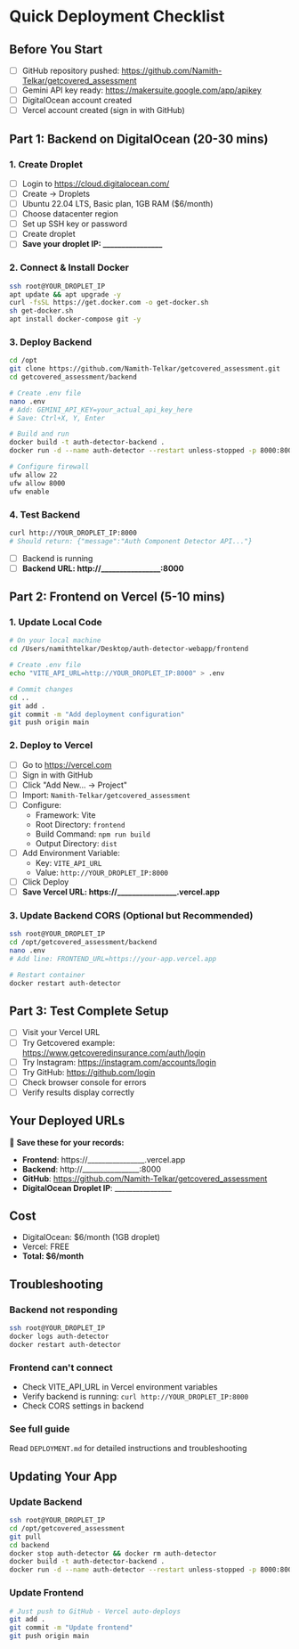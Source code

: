 # Quick Deployment Checklist

## Before You Start
- [ ] GitHub repository pushed: https://github.com/Namith-Telkar/getcovered_assessment
- [ ] Gemini API key ready: https://makersuite.google.com/app/apikey
- [ ] DigitalOcean account created
- [ ] Vercel account created (sign in with GitHub)

## Part 1: Backend on DigitalOcean (20-30 mins)

### 1. Create Droplet
- [ ] Login to https://cloud.digitalocean.com/
- [ ] Create → Droplets
- [ ] Ubuntu 22.04 LTS, Basic plan, 1GB RAM ($6/month)
- [ ] Choose datacenter region
- [ ] Set up SSH key or password
- [ ] Create droplet
- [ ] **Save your droplet IP: ________________**

### 2. Connect & Install Docker
```bash
ssh root@YOUR_DROPLET_IP
apt update && apt upgrade -y
curl -fsSL https://get.docker.com -o get-docker.sh
sh get-docker.sh
apt install docker-compose git -y
```

### 3. Deploy Backend
```bash
cd /opt
git clone https://github.com/Namith-Telkar/getcovered_assessment.git
cd getcovered_assessment/backend

# Create .env file
nano .env
# Add: GEMINI_API_KEY=your_actual_api_key_here
# Save: Ctrl+X, Y, Enter

# Build and run
docker build -t auth-detector-backend .
docker run -d --name auth-detector --restart unless-stopped -p 8000:8000 --env-file .env auth-detector-backend

# Configure firewall
ufw allow 22
ufw allow 8000
ufw enable
```

### 4. Test Backend
```bash
curl http://YOUR_DROPLET_IP:8000
# Should return: {"message":"Auth Component Detector API..."}
```

- [ ] Backend is running
- [ ] **Backend URL: http://________________:8000**

## Part 2: Frontend on Vercel (5-10 mins)

### 1. Update Local Code
```bash
# On your local machine
cd /Users/namithtelkar/Desktop/auth-detector-webapp/frontend

# Create .env file
echo "VITE_API_URL=http://YOUR_DROPLET_IP:8000" > .env

# Commit changes
cd ..
git add .
git commit -m "Add deployment configuration"
git push origin main
```

### 2. Deploy to Vercel
- [ ] Go to https://vercel.com
- [ ] Sign in with GitHub
- [ ] Click "Add New... → Project"
- [ ] Import: `Namith-Telkar/getcovered_assessment`
- [ ] Configure:
  - Framework: Vite
  - Root Directory: `frontend`
  - Build Command: `npm run build`
  - Output Directory: `dist`
- [ ] Add Environment Variable:
  - Key: `VITE_API_URL`
  - Value: `http://YOUR_DROPLET_IP:8000`
- [ ] Click Deploy
- [ ] **Save Vercel URL: https://________________.vercel.app**

### 3. Update Backend CORS (Optional but Recommended)
```bash
ssh root@YOUR_DROPLET_IP
cd /opt/getcovered_assessment/backend
nano .env
# Add line: FRONTEND_URL=https://your-app.vercel.app

# Restart container
docker restart auth-detector
```

## Part 3: Test Complete Setup

- [ ] Visit your Vercel URL
- [ ] Try Getcovered example: https://www.getcoveredinsurance.com/auth/login
- [ ] Try Instagram: https://instagram.com/accounts/login
- [ ] Try GitHub: https://github.com/login
- [ ] Check browser console for errors
- [ ] Verify results display correctly

## Your Deployed URLs

📝 **Save these for your records:**

- **Frontend**: https://________________.vercel.app
- **Backend**: http://________________:8000
- **GitHub**: https://github.com/Namith-Telkar/getcovered_assessment
- **DigitalOcean Droplet IP**: ________________

## Cost

- DigitalOcean: $6/month (1GB droplet)
- Vercel: FREE
- **Total: $6/month**

## Troubleshooting

### Backend not responding
```bash
ssh root@YOUR_DROPLET_IP
docker logs auth-detector
docker restart auth-detector
```

### Frontend can't connect
- Check VITE_API_URL in Vercel environment variables
- Verify backend is running: `curl http://YOUR_DROPLET_IP:8000`
- Check CORS settings in backend

### See full guide
Read `DEPLOYMENT.md` for detailed instructions and troubleshooting

## Updating Your App

### Update Backend
```bash
ssh root@YOUR_DROPLET_IP
cd /opt/getcovered_assessment
git pull
cd backend
docker stop auth-detector && docker rm auth-detector
docker build -t auth-detector-backend .
docker run -d --name auth-detector --restart unless-stopped -p 8000:8000 --env-file .env auth-detector-backend
```

### Update Frontend
```bash
# Just push to GitHub - Vercel auto-deploys
git add .
git commit -m "Update frontend"
git push origin main
```
